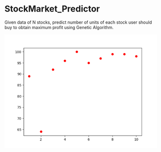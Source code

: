 # StockMarket_Predictor

Given data of N stocks, predict number of units of each stock user should buy to obtain maximum profit using Genetic Algorithm.





![alt text](https://github.com/rohit1576/StockMarket_Predictor/blob/master/Figure_1.png)
